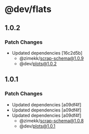 # @dev/flats

## 1.0.2

### Patch Changes

- Updated dependencies [16c2d5b]
  - @zimekk/scrap-schema@1.0.9
  - @dev/plots@1.0.2

## 1.0.1

### Patch Changes

- Updated dependencies [a09df4f]
- Updated dependencies [a09df4f]
- Updated dependencies [a09df4f]
  - @zimekk/scrap-schema@1.0.8
  - @dev/plots@1.0.1

